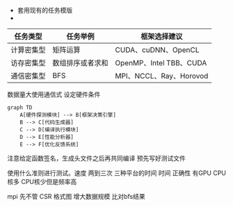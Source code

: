 + 套用现有的任务模版
+ 
| 任务类型       | 任务举例                  | 框架选择建议          |
|----------------|--------------------------|---------------------|
| 计算密集型 |    矩阵运算 |  CUDA、cuDNN、OpenCL      |
| 访存密集型  |   数组排序或者求和    |OpenMP、Intel TBB、CUDA |
| 通信密集型  |   BFS         |  MPI、NCCL、Ray、Horovod     |

数据量大使用通信式
设定硬件条件

```mermaid
graph TD
    A[硬件探测模块] --> B[框架决策引擎]
    B --> C[代码生成器] 
    C --> D[编译执行模块] 
    D --> E[性能分析器]
    E --> F[优化反馈系统]
```
注意给定函数签名，生成头文件之后再共同编译
预先写好测试文件

使用什么准则进行测试。速度 两到三次 三种平台的时间
时间 正确性 
有GPU CPU核多 CPU核少但是频率高

mpi 先不管 
CSR 格式图
增大数据规模 
比对bfs结果